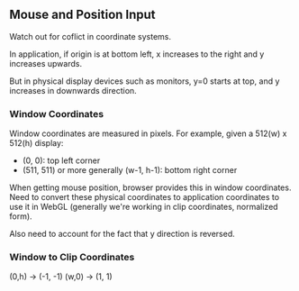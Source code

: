 ## Mouse and Position Input

Watch out for coflict in coordinate systems.

In application, if origin is at bottom left, x increases to the right and y increases upwards.

But in physical display devices such as monitors, y=0 starts at top, and y increases in downwards direction.

### Window Coordinates

Window coordinates are measured in pixels. For example, given a 512(w) x 512(h) display:
* (0, 0): top left corner
* (511, 511) or more generally (w-1, h-1): bottom right corner

When getting mouse position, browser provides this in window coordinates.
Need to convert these physical coordinates to application coordinates to use it in WebGL
(generally we're working in clip coordinates, normalized form). 

Also need to account for the fact that y direction is reversed.

### Window to Clip Coordinates

(0,h) -> (-1, -1)
(w,0) -> (1, 1)
